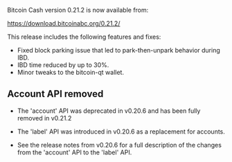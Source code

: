 Bitcoin Cash version 0.21.2 is now available from:

  <https://download.bitcoinabc.org/0.21.2/>

This release includes the following features and fixes:
 - Fixed block parking issue that led to park-then-unpark behavior during IBD.
 - IBD time reduced by up to 30%.
 - Minor tweaks to the bitcoin-qt wallet.

Account API removed
------------------
 - The 'account' API was deprecated in v0.20.6 and has been fully removed in v0.21.2
 - The 'label' API was introduced in v0.20.6 as a replacement for accounts.

 - See the release notes from v0.20.6 for a full description of the changes from the
'account' API to the 'label' API.
